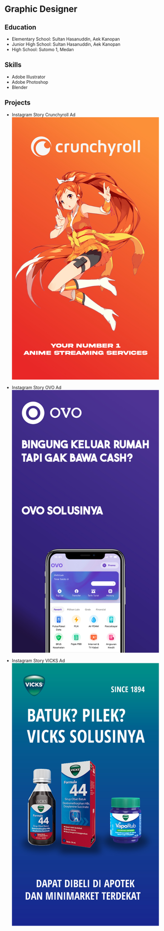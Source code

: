 # Graphic Designer

## Education
- Elementary School: Sultan Hasanuddin, Aek Kanopan
- Junior High School: Sultan Hasanuddin, Aek Kanopan
- High School: Sutomo 1, Medan

## Skills
- Adobe Illustrator
- Adobe Photoshop
- Blender

## Projects
- Instagram Story Crunchyroll Ad
![image](/asset/Story%20CRUNCHYROLL.jpg)

- Instagram Story OVO Ad
![image](/asset/Story%20OVO.jpg)

- Instagram Story VICKS Ad
![image](/asset/Story%20VICKS.jpg)
